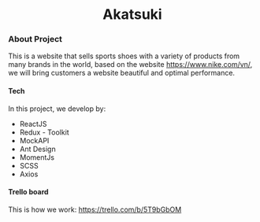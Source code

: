 <h1 align="center">Akatsuki</h1>

### About Project

This is a website that sells sports shoes with a variety of products from many brands in the world, based on the website https://www.nike.com/vn/, we will bring customers a website beautiful and optimal performance.

#### Tech

In this project, we develop by:

- ReactJS
- Redux - Toolkit
- MockAPI
- Ant Design
- MomentJs
- SCSS
- Axios

#### Trello board

This is how we work:
https://trello.com/b/5T9bGbOM
